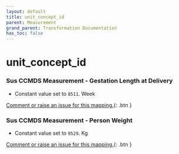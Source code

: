 ```yaml
---
layout: default
title: unit_concept_id
parent: Measurement
grand_parent: Transformation Documentation
has_toc: false
---
```

# unit_concept_id
### Sus CCMDS Measurement - Gestation Length at Delivery
* Constant value set to `8511`. Week

[Comment or raise an issue for this mapping.](https://github.com/answerdigital/oxford-omop-data-mapper/issues/new?title=OMOP%20Measurement%20table%20unit_concept_id%20field%20Sus%20CCMDS%20Measurement%20-%20Gestation%20Length%20at%20Delivery%20mapping){: .btn }
### Sus CCMDS Measurement - Person Weight
* Constant value set to `9529`. Kg

[Comment or raise an issue for this mapping.](https://github.com/answerdigital/oxford-omop-data-mapper/issues/new?title=OMOP%20Measurement%20table%20unit_concept_id%20field%20Sus%20CCMDS%20Measurement%20-%20Person%20Weight%20mapping){: .btn }

